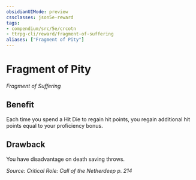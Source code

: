 ```yaml
---
obsidianUIMode: preview
cssclasses: json5e-reward
tags:
- compendium/src/5e/crcotn
- ttrpg-cli/reward/fragment-of-suffering
aliases: ["Fragment of Pity"]
---
```

# Fragment of Pity
*Fragment of Suffering*  

## Benefit

Each time you spend a Hit Die to regain hit points, you regain additional hit points equal to your proficiency bonus.

## Drawback

You have disadvantage on death saving throws.

*Source: Critical Role: Call of the Netherdeep p. 214*